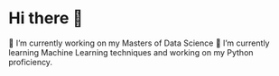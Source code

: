 # Hi there 👋
🔭 I’m currently working on my Masters of Data Science
🌱 I’m currently learning Machine Learning techniques and working on my Python proficiency. 
